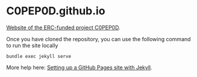 # C0PEP0D.github.io

[Website of the ERC-funded project C0PEP0D](https://C0PEP0D.github.io).

Once you have cloned the repository, you can use the following command to run the site locally

``bundle exec jekyll serve``

More help here: [Setting up a GitHub Pages site with Jekyll](https://docs.github.com/en/pages/setting-up-a-github-pages-site-with-jekyll).

